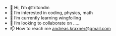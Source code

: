 - 👋 Hi, I’m @tritondm
- 👀 I’m interested in coding, physics, math
- 🌱 I’m currently learning wingfoiling
- 💞️ I’m looking to collaborate on .....
- 📫 How to reach me andreas.kraxner@gmail.com

<!---
tritondm/tritondm is a ✨ special ✨ repository because its `README.md` (this file) appears on your GitHub profile.
You can click the Preview link to take a look at your changes.
--->
